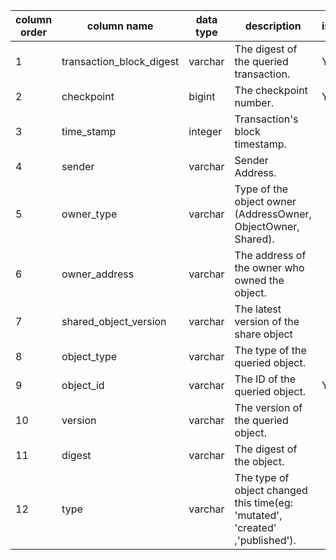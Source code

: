 | column order | column name              | data type | description                                                                  | is_unique_key |
| ------------ | ------------------------ | --------- | ---------------------------------------------------------------------------- | ------------- |
| 1            | transaction_block_digest | varchar   | The digest of the queried transaction.                                       | Y             |
| 2            | checkpoint               | bigint    | The checkpoint number.                                                       | Y             |
| 3            | time_stamp               | integer   | Transaction's block timestamp.                                               |               |
| 4            | sender                   | varchar   | Sender Address.                                                              |               |
| 5            | owner_type               | varchar   | Type of the object owner (AddressOwner, ObjectOwner, Shared).                |               |
| 6            | owner_address            | varchar   | The address of the owner who owned the object.                               |               |
| 7            | shared_object_version    | varchar   | The latest version of the share object                                       |               |
| 8            | object_type              | varchar   | The type of the queried object.                                              |               |
| 9            | object_id                | varchar   | The ID of the queried object.                                                | Y             |
| 10           | version                  | varchar   | The version of the queried object.                                           |               |
| 11           | digest                   | varchar   | The digest of the object.                                                    |               |
| 12           | type                     | varchar   | The type of object changed this time(eg: 'mutated', 'created' ,'published'). |               |
